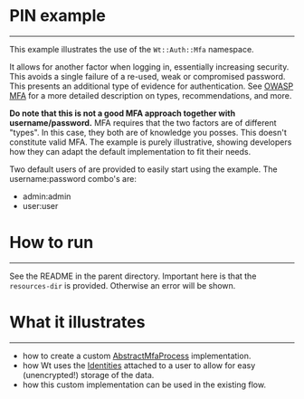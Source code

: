 # PIN example
---

This example illustrates the use of the `Wt::Auth::Mfa` namespace.

It allows for another factor when logging in, essentially increasing security.
This avoids a single failure of a re-used, weak or compromised password. This presents an additional type of evidence for authentication.
See [OWASP MFA](https://cheatsheetseries.owasp.org/cheatsheets/Multifactor_Authentication_Cheat_Sheet.html) for a more detailed description on types, recommendations, and more.

**Do note that this is not a good MFA approach together with username/password.** MFA requires that the two factors are of different "types". In this case, they both are
of knowledge you posses. This doesn't constitute valid MFA. The example is purely illustrative, showing developers how they can adapt the default implementation to fit their needs.

Two default users of are provided to easily start using the example. The username:password combo's are:

- admin:admin
- user:user

# How to run
---

See the README in the parent directory.
Important here is that the `resources-dir` is provided. Otherwise an error will be shown.


# What it illustrates
---

- how to create a custom [AbstractMfaProcess](https://www.webtoolkit.eu/wt/doc/reference/html/classWt_1_1Auth_1_1Mfa_1_1AbstractMfaProcess.html) implementation.
- how Wt uses the [Identities](https://www.webtoolkit.eu/wt/doc/reference/html/classWt_1_1Auth_1_1Identity.html) attached to a user to allow for easy (unencrypted!) storage of the data.
- how this custom implementation can be used in the existing flow.
